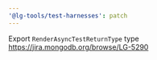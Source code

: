 ```yaml
---
'@lg-tools/test-harnesses': patch
---
```


Export `RenderAsyncTestReturnType` type
https://jira.mongodb.org/browse/LG-5290